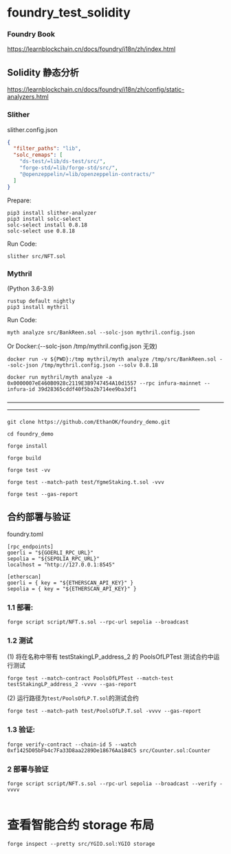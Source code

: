 # foundry_test_solidity

### Foundry Book

https://learnblockchain.cn/docs/foundry/i18n/zh/index.html

## Solidity 静态分析

https://learnblockchain.cn/docs/foundry/i18n/zh/config/static-analyzers.html

### Slither

slither.config.json

```json
{
  "filter_paths": "lib",
  "solc_remaps": [
    "ds-test/=lib/ds-test/src/",
    "forge-std/=lib/forge-std/src/",
    "@openzeppelin/=lib/openzeppelin-contracts/"
  ]
}
```

Prepare:

```
pip3 install slither-analyzer
pip3 install solc-select
solc-select install 0.8.18
solc-select use 0.8.18
```

Run Code:

`slither src/NFT.sol`

### Mythril

(Python 3.6-3.9)

```
rustup default nightly
pip3 install mythril
```

Run Code:

`myth analyze src/BankReen.sol --solc-json mythril.config.json`

Or Docker:(--solc-json /tmp/mythril.config.json 无效)

`docker run -v ${PWD}:/tmp mythril/myth analyze /tmp/src/BankReen.sol --solc-json /tmp/mythril.config.json --solv 0.8.18`

`docker run mythril/myth analyze -a 0x0000007eE460B0928c2119E3B9747454A10d1557 --rpc infura-mainnet --infura-id 39d28365cddf40f5ba2b714ee9ba3df1`

————————————————————————————————————————————————————————————————————

```
git clone https://github.com/EthanOK/foundry_demo.git
```

```
cd foundry_demo

forge install

forge build

forge test -vv

forge test --match-path test/YgmeStaking.t.sol -vvv

forge test --gas-report
```

## 合约部署与验证

foundry.toml

```
[rpc_endpoints]
goerli = "${GOERLI_RPC_URL}"
sepolia = "${SEPOLIA_RPC_URL}"
localhost = "http://127.0.0.1:8545"

[etherscan]
goerli = { key = "${ETHERSCAN_API_KEY}" }
sepolia = { key = "${ETHERSCAN_API_KEY}" }
```

### 1.1 部署:

```
forge script script/NFT.s.sol --rpc-url sepolia --broadcast
```

### 1.2 测试

(1) 将在名称中带有 testStakingLP_address_2 的 PoolsOfLPTest 测试合约中运行测试

```
forge test --match-contract PoolsOfLPTest --match-test testStakingLP_address_2 -vvvv --gas-report
```

(2) 运行路径为`test/PoolsOfLP.T.sol`的测试合约

```
forge test --match-path test/PoolsOfLP.T.sol -vvvv --gas-report
```

### 1.3 验证:

```
forge verify-contract --chain-id 5 --watch 0xf1425D05bFb4c7Fa33D8aa2289De18676Aa1B4C5 src/Counter.sol:Counter

```

### 2 部署与验证

```
forge script script/NFT.s.sol --rpc-url sepolia --broadcast --verify -vvvv
```

```

```

# 查看智能合约 storage 布局

`forge inspect --pretty src/YGIO.sol:YGIO storage`

